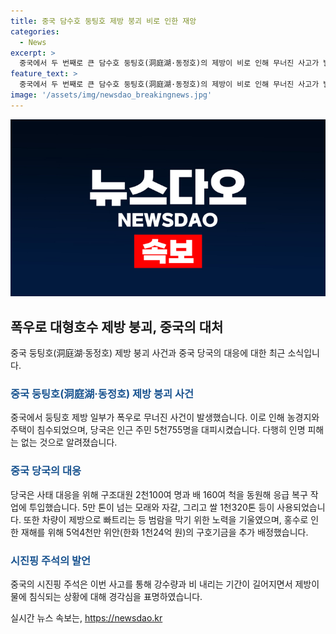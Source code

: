 ```yaml
---
title: 중국 담수호 둥팅호 제방 붕괴 비로 인한 재앙
categories:
  - News
excerpt: >
  중국에서 두 번째로 큰 담수호 둥팅호(洞庭湖·동정호)의 제방이 비로 인해 무너진 사고가 발생했다. 제방 무너짐으로 농경지와 주택이 침수되었으며, 시진핑 주석은 상황을 심각하게 여겨 관련 대책을 마련 중이라고 전했다. 다행히 인명 피해는 없었으며, 대규모 구조대와 응급 복구 작업이 진행 중이다. 이 사고가 일어난 후난성은 다른 재해 발생 지역과 마찬가지로 구호기금을 추가로 배정받았다. 중국은 폭염과 폭우로 고통받고 있어, 극단적 날씨로 인한 피해가 계속되고 있다.
feature_text: >
  중국에서 두 번째로 큰 담수호 둥팅호(洞庭湖·동정호)의 제방이 비로 인해 무너진 사고가 발생했다. 제방 무너짐으로 농경지와 주택이 침수되었으며, 시진핑 주석은 상황을 심각하게 여겨 관련 대책을 마련 중이라고 전했다. 다행히 인명 피해는 없었으며, 대규모 구조대와 응급 복구 작업이 진행 중이다. 이 사고가 일어난 후난성은 다른 재해 발생 지역과 마찬가지로 구호기금을 추가로 배정받았다. 중국은 폭염과 폭우로 고통받고 있어, 극단적 날씨로 인한 피해가 계속되고 있다.
image: '/assets/img/newsdao_breakingnews.jpg'
---
```


<p><img src="/assets/img/newsdao_breakingnews.jpg" alt="ranknews 속보" /></p>

<h2 data-ke-size="size26">폭우로 대형호수 제방 붕괴, 중국의 대처</h2>

<p data-ke-size="size16">중국 둥팅호(洞庭湖·동정호) 제방 붕괴 사건과 중국 당국의 대응에 대한 최근 소식입니다.</p>

<h3><b><span style="color: #1a5490;">중국 둥팅호(洞庭湖·동정호) 제방 붕괴 사건</span></b></h3>

<p data-ke-size="size16">중국에서 둥팅호 제방 일부가 폭우로 무너진 사건이 발생했습니다. 이로 인해 농경지와 주택이 침수되었으며, 당국은 인근 주민 5천755명을 대피시켰습니다. 다행히 인명 피해는 없는 것으로 알려졌습니다.</p>

<h3><b><span style="color: #1a5490;">중국 당국의 대응</span></b></h3>

<p data-ke-size="size16">당국은 사태 대응을 위해 구조대원 2천100여 명과 배 160여 척을 동원해 응급 복구 작업에 투입했습니다. 5만 톤이 넘는 모래와 자갈, 그리고 쌀 1천320톤 등이 사용되었습니다. 또한 차량이 제방으로 빠트리는 등 범람을 막기 위한 노력을 기울였으며, 홍수로 인한 재해를 위해 5억4천만 위안(한화 1천24억 원)의 구호기금을 추가 배정했습니다.</p>

<h3><b><span style="color: #1a5490;">시진핑 주석의 발언</span></b></h3>

<p data-ke-size="size16">중국의 시진핑 주석은 이번 사고를 통해 강수량과 비 내리는 기간이 길어지면서 제방이 물에 침식되는 상황에 대해 경각심을 표명하였습니다.</p>
실시간 뉴스 속보는, <a href="https://newsdao.kr" rel="dofollow">https://newsdao.kr</a>



